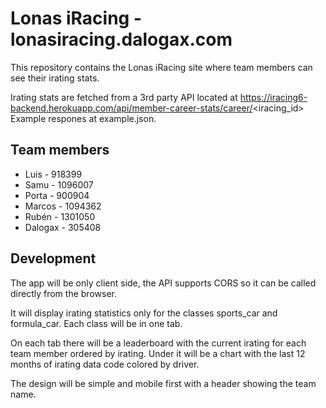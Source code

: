 # Lonas iRacing - lonasiracing.dalogax.com

This repository contains the Lonas iRacing site where team members can see their irating stats.

Irating stats are fetched from a 3rd party API located at https://iracing6-backend.herokuapp.com/api/member-career-stats/career/<iracing_id>
Example respones at example.json.

## Team members

- Luis - 918399
- Samu - 1096007
- Porta - 900904
- Marcos - 1094362
- Rubén - 1301050
- Dalogax - 305408

## Development

The app will be only client side, the API supports CORS so it can be called directly from the browser.

It will display irating statistics only for the classes sports_car and formula_car. Each class will be in one tab.

On each tab there will be a leaderboard with the current irating for each team member ordered by irating. Under it will be a chart with the last 12 months of irating data code colored by driver.

The design will be simple and mobile first with a header showing the team name.
